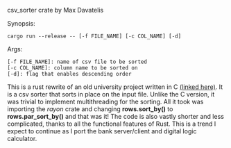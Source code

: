 csv_sorter crate by Max Davatelis

Synopsis:

	cargo run --release -- [-f FILE_NAME] [-c COL_NAME] [-d]
	
Args:

	[-f FILE_NAME]: name of csv file to be sorted
	[-c COL_NAME]: column name to be sorted on
    [-d]: flag that enables descending order

This is a rust rewrite of an old university project written in C [(linked here)](https://github.com/theZiggurat/Tiny-C-Projects/tree/master/csv_sorter). It is a csv sorter that sorts
in place on the input file. Unlike the C version, it was trivial to implement 
multithreading for the sorting. All it took was importing the *rayon* crate and changing **rows.sort_by()** 
to **rows.par_sort_by()** and that was it! The code is also vastly shorter and less complicated, 
thanks to all the functional features of Rust. This is a trend I expect to continue as I
port the bank server/client and digital logic calculator.